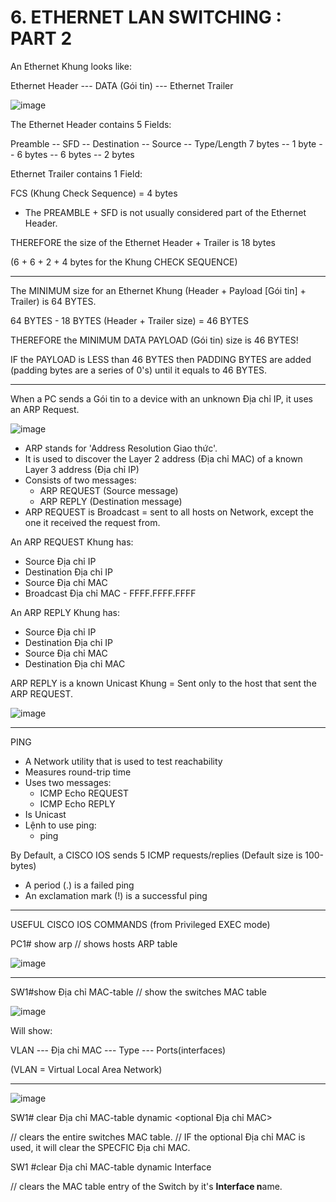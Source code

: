 # 6. ETHERNET LAN SWITCHING : PART 2

An Ethernet Khung looks like:

Ethernet Header --- DATA (Gói tin) --- Ethernet Trailer

![image](https://github.com/psaumur/CCNA/assets/106411237/27c1877f-57d7-44ea-8c64-b0ec2b308ad0)


The Ethernet Header contains 5 Fields:

Preamble -- SFD -- Destination -- Source -- Type/Length
7 bytes  -- 1 byte -- 6 bytes -- 6 bytes --   2 bytes

Ethernet Trailer contains 1 Field:

FCS (Khung Check Sequence) = 4 bytes

- The PREAMBLE + SFD is not usually considered part of the Ethernet Header.

THEREFORE the size of the Ethernet Header + Trailer is 18 bytes

(6 + 6 + 2 + 4 bytes for the Khung CHECK SEQUENCE)

---

The MINIMUM size for an Ethernet Khung (Header + Payload [Gói tin] + Trailer) is 64 BYTES.

64 BYTES - 18 BYTES (Header + Trailer size) = 46 BYTES

THEREFORE the MINIMUM DATA PAYLOAD (Gói tin) size is 46 BYTES!

IF the PAYLOAD is LESS than 46 BYTES then PADDING BYTES are added (padding bytes are a series of 0's) until it equals to 46 BYTES.

---

When a PC sends a Gói tin to a device with an unknown Địa chỉ IP, it uses an ARP Request.

![image](https://github.com/psaumur/CCNA/assets/106411237/e2d0e5d2-7c98-4671-b356-903132fd7525)


- ARP stands for 'Address Resolution Giao thức'.
- It is used to discover the Layer 2 address (Địa chỉ MAC) of a known Layer 3 address (Địa chỉ IP)
- Consists of two messages:
    - ARP REQUEST (Source message)
    - ARP REPLY (Destination message)
- ARP REQUEST is Broadcast = sent to all hosts on Network, except the one it received the request from.

An ARP REQUEST Khung has:

- Source Địa chỉ IP
- Destination Địa chỉ IP
- Source Địa chỉ MAC
- Broadcast Địa chỉ MAC - FFFF.FFFF.FFFF

An ARP REPLY Khung has:

- Source Địa chỉ IP
- Destination Địa chỉ IP
- Source Địa chỉ MAC
- Destination Địa chỉ MAC

ARP REPLY is a known Unicast Khung = Sent only to the host that sent the ARP REQUEST.

![image](https://github.com/psaumur/CCNA/assets/106411237/914cdf2a-c631-47e5-80f9-46e32ebed311)


---

PING

- A Network utility that is used to test reachability
- Measures round-trip time
- Uses two messages:
    - ICMP Echo REQUEST
    - ICMP Echo REPLY
- Is Unicast
- Lệnh to use ping:
    - ping <ip-address>

By Default, a CISCO IOS sends 5 ICMP requests/replies
(Default size is 100-bytes)

- A period (.) is a failed ping
- An exclamation mark (!) is a successful ping

---

USEFUL CISCO IOS COMMANDS (from Privileged EXEC mode)

PC1# show arp // shows hosts ARP table

![image](https://github.com/psaumur/CCNA/assets/106411237/da199d21-4f41-485e-8917-ca8e3d789617)


---

SW1#show Địa chỉ MAC-table // show the switches MAC table

![image](https://github.com/psaumur/CCNA/assets/106411237/c1cd95dd-7742-4703-9487-946652c95485)


Will show:

VLAN --- Địa chỉ MAC --- Type --- Ports(interfaces)

(VLAN = Virtual Local Area Network)

---

![image](https://github.com/psaumur/CCNA/assets/106411237/657b054b-a90c-4e5f-8544-2a51082cb631)


SW1# clear Địa chỉ MAC-table dynamic <optional Địa chỉ MAC>

// clears the entire switches MAC table.
// IF the optional Địa chỉ MAC is used, it will clear the SPECFIC Địa chỉ MAC.

SW1 #clear Địa chỉ MAC-table dynamic Interface <optional Interface>

// clears the MAC table entry of the Switch by it's **Interface n**ame.
